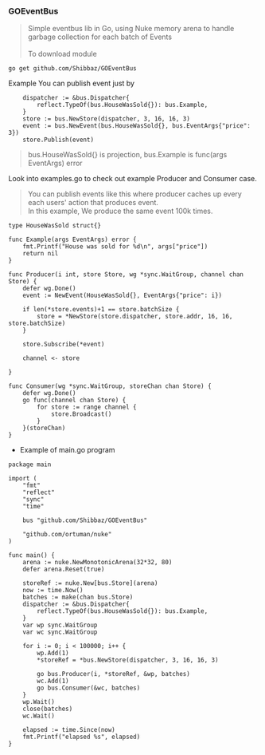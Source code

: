 ### GOEventBus
> Simple eventbus lib in Go, using Nuke memory arena to handle garbage collection for each batch of Events<br /><br />
To download module
```
go get github.com/Shibbaz/GOEventBus
```

Example
You can publish event just by
```
	dispatcher := &bus.Dispatcher{
		reflect.TypeOf(bus.HouseWasSold{}): bus.Example,
	}
	store := bus.NewStore(dispatcher, 3, 16, 16, 3)
	event := bus.NewEvent(bus.HouseWasSold{}, bus.EventArgs{"price": 3})
	store.Publish(event)
```
> bus.HouseWasSold{} is projection, bus.Example is func(args EventArgs) error 

Look into examples.go to check out example Producer and Consumer case. 
> You can publish events like this where producer caches up every each users' action that produces event.<br />
> In this example, We produce the same event 100k times.
```
type HouseWasSold struct{}

func Example(args EventArgs) error {
	fmt.Printf("House was sold for %d\n", args["price"])
	return nil
}

func Producer(i int, store Store, wg *sync.WaitGroup, channel chan Store) {
	defer wg.Done()
	event := NewEvent(HouseWasSold{}, EventArgs{"price": i})

	if len(*store.events)+1 == store.batchSize {
		store = *NewStore(store.dispatcher, store.addr, 16, 16, store.batchSize)
	}

	store.Subscribe(*event)

	channel <- store

}

func Consumer(wg *sync.WaitGroup, storeChan chan Store) {
	defer wg.Done()
	go func(channel chan Store) {
		for store := range channel {
			store.Broadcast()
		}
	}(storeChan)
}
```

- Example of main.go program

```
package main

import (
	"fmt"
	"reflect"
	"sync"
	"time"

	bus "github.com/Shibbaz/GOEventBus"

	"github.com/ortuman/nuke"
)

func main() {
	arena := nuke.NewMonotonicArena(32*32, 80)
	defer arena.Reset(true)

	storeRef := nuke.New[bus.Store](arena)
	now := time.Now()
	batches := make(chan bus.Store)
	dispatcher := &bus.Dispatcher{
		reflect.TypeOf(bus.HouseWasSold{}): bus.Example,
	}
	var wp sync.WaitGroup
	var wc sync.WaitGroup

	for i := 0; i < 100000; i++ {
		wp.Add(1)
		*storeRef = *bus.NewStore(dispatcher, 3, 16, 16, 3)

		go bus.Producer(i, *storeRef, &wp, batches)
		wc.Add(1)
		go bus.Consumer(&wc, batches)
	}
	wp.Wait()
	close(batches)
	wc.Wait()

	elapsed := time.Since(now)
	fmt.Printf("elapsed %s", elapsed)
}
```
